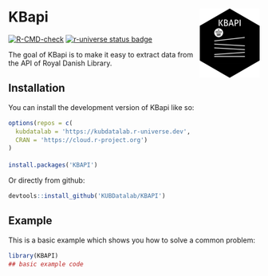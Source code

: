 
<!-- README.md is generated from README.Rmd. Please edit that file -->

# KBapi <a href="https://kubdatalab.github.io/KBAPI/"><img src="man/figures/logo.png" align="right" height="139" alt="KBapi website" /></a>

<!-- badges: start -->

[![R-CMD-check](https://github.com/KUBDatalab/KBAPI/actions/workflows/R-CMD-check.yaml/badge.svg)](https://github.com/KUBDatalab/KBAPI/actions/workflows/R-CMD-check.yaml)
[![r-universe status
badge](https://kubdatalab.r-universe.dev/badges/KBapi)](https://kubdatalab.r-universe.dev/KBapi)

<!-- badges: end -->

The goal of KBapi is to make it easy to extract data from the API of
Royal Danish Library.

## Installation

You can install the development version of KBapi like so:

``` r
options(repos = c(
  kubdatalab = 'https://kubdatalab.r-universe.dev',
  CRAN = 'https://cloud.r-project.org')
)

install.packages('KBAPI')
```

Or directly from github:

``` r
devtools::install_github('KUBDatalab/KBAPI')
```

## Example

This is a basic example which shows you how to solve a common problem:

``` r
library(KBAPI)
## basic example code
```
